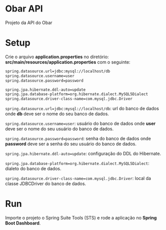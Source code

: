 # Obar API

Projeto da API do Obar

# Setup

Crie o arquivo **application.properties** no diretório: **src/main/resources/application.properties** com o seguinte:

```bash
spring.datasource.url=jdbc:mysql://localhost/db
spring.datasource.username=user
spring.datasource.password=password

spring.jpa.hibernate.ddl-auto=update
spring.jpa.database-platform=org.hibernate.dialect.MySQL5Dialect
spring.datasource.driver-class-name=com.mysql.jdbc.Driver
```

`spring.datasource.url=jdbc:mysql://localhost/db`: url do banco de dados onde **db** deve ser o nome do seu banco de dados.

`spring.datasource.username=user`: usuário do banco de dados onde **user** deve ser o nome do seu usuário do banco de dados.

`spring.datasource.password=password`: senha do banco de dados onde **password** deve ser a senha do seu usuário do banco de dados.

`spring.jpa.hibernate.ddl-auto=update`: configuração do DDL do Hibernate.

`spring.jpa.database-platform=org.hibernate.dialect.MySQL5Dialect`: dialeto do banco de dados.

`spring.datasource.driver-class-name=com.mysql.jdbc.Driver`: local da classe JDBCDriver do banco de dados.

# Run

Importe o projeto o Spring Suite Tools (STS) e rode a aplicação no **Spring Boot Dashboard**.